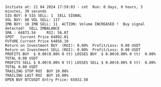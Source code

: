     Initiate at: 21 04 2024 17:59:03 - cet  Run: 0 days, 0 hours, 3 minutes, 39 seconds
    SIG BUY: 0 SIG SELL: 1  SELL SIGNAL
    VOL BUY: 80 VOL SELL: 117
    IMB BUY: 10 IMB SELL: 11  ACTION: Volume INCREASED !  Buy signal detected!  SELL IMBALANCE
    SMA : 64873.54     RSI: 56.07
    SPOT   Current Price 64892.01
    FUTURE Current Price 64856.10
    Return on Investment BUY  (ROI): 0.00%  Profit/Loss: 0.00 USDT
    Return on Investment SELL (ROI): 0.00%  Profit/Loss: 0.00 USDT
    PROFITS BUY  $ 0.00(0.00% 0 tt) LOSSES BUY  $ 0.00(0.00% 0 tt)  0.00%  TOTAL 0.00 USDT
    PROFITS SELL $ 0.00(0.00% 0 tt) LOSSES SELL $ 0.00(0.00% 0 tt)  0.00%  TOTAL 0.00 USDT
    TRAILING STOP ROI  BUY 10.00%
    TRAILING LAST ROI  BUY 10.00%
    OPEN BUY BTCUSDT Entry Price: 65032.50
